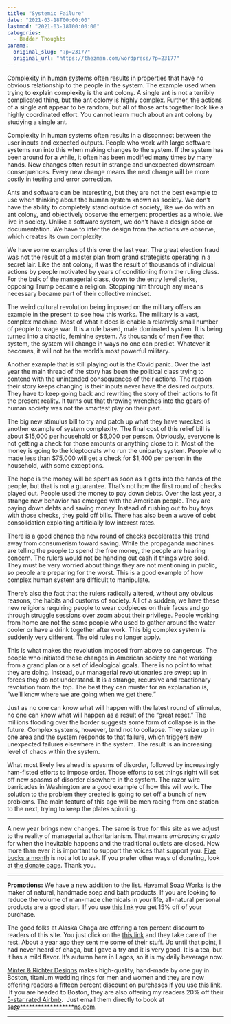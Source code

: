 ```yaml
---
title: "Systemic Failure"
date: "2021-03-18T00:00:00"
lastmod: "2021-03-18T00:00:00"
categories:
  - Badder Thoughts
params:
  original_slug: "?p=23177"
  original_url: "https://thezman.com/wordpress/?p=23177"
---
```


Complexity in human systems often results in properties that have no
obvious relationship to the people in the system. The example used when
trying to explain complexity is the ant colony. A single ant is not a
terribly complicated thing, but the ant colony is highly complex.
Further, the actions of a single ant appear to be random, but all of
those ants together look like a highly coordinated effort. You cannot
learn much about an ant colony by studying a single ant.

Complexity in human systems often results in a disconnect between the
user inputs and expected outputs. People who work with large software
systems run into this when making changes to the system. If the system
has been around for a while, it often has been modified many times by
many hands. New changes often result in strange and unexpected
downstream consequences. Every new change means the next change will be
more costly in testing and error correction.

Ants and software can be interesting, but they are not the best example
to use when thinking about the human system known as society. We don’t
have the ability to completely stand outside of society, like we do with
an ant colony, and objectively observe the emergent properties as a
whole. We live in society. Unlike a software system, we don’t have a
design spec or documentation. We have to infer the design from the
actions we observe, which creates its own complexity.

We have some examples of this over the last year. The great election
fraud was not the result of a master plan from grand strategists
operating in a secret lair. Like the ant colony, it was the result of
thousands of individual actions by people motivated by years of
conditioning from the ruling class. For the bulk of the managerial
class, down to the entry level clerks, opposing Trump became a religion.
Stopping him through any means necessary became part of their collective
mindset.

The weird cultural revolution being imposed on the military offers an
example in the present to see how this works. The military is a vast,
complex machine. Most of what it does is enable a relatively small
number of people to wage war. It is a rule based, male dominated system.
It is being turned into a chaotic, feminine system. As thousands of men
flee that system, the system will change in ways no one can predict.
Whatever it becomes, it will not be the world’s most powerful military.

Another example that is still playing out is the Covid panic. Over the
last year the main thread of the story has been the political class
trying to contend with the unintended consequences of their actions. The
reason their story keeps changing is their inputs never have the desired
outputs. They have to keep going back and rewriting the story of their
actions to fit the present reality. It turns out that throwing wrenches
into the gears of human society was not the smartest play on their part.

The big new stimulus bill to try and patch up what they have wrecked is
another example of system complexity. The final cost of this relief bill
is about $15,000 per household or $6,000 per person. Obviously, everyone
is not getting a check for those amounts or anything close to it. Most
of the money is going to the kleptocrats who run the uniparty system.
People who made less than $75,000 will get a check for $1,400 per person
in the household, with some exceptions.

The hope is the money will be spent as soon as it gets into the hands of
the people, but that is not a guarantee. That’s not how the first round
of checks played out. People used the money to pay down debts. Over the
last year, a strange new behavior has emerged with the American people.
They are paying down debts and saving money. Instead of rushing out to
buy toys with those checks, they paid off bills. There has also been a
wave of debt consolidation exploiting artificially low interest rates.

There is a good chance the new round of checks accelerates this trend
away from consumerism toward saving. While the propaganda machines are
telling the people to spend the free money, the people are hearing
concern. The rulers would not be handing out cash if things were solid.
They must be very worried about things they are not mentioning in
public, so people are preparing for the worst. This is a good example of
how complex human system are difficult to manipulate.

There’s also the fact that the rulers radically altered, without any
obvious reasons, the habits and customs of society. All of a sudden, we
have these new religions requiring people to wear codpieces on their
faces and go through struggle sessions over zoom about their privilege.
People working from home are not the same people who used to gather
around the water cooler or have a drink together after work. This big
complex system is suddenly very different. The old rules no longer
apply.

This is what makes the revolution imposed from above so dangerous. The
people who initiated these changes in American society are not working
from a grand plan or a set of ideological goals. There is no point to
what they are doing. Instead, our managerial revolutionaries are swept
up in forces they do not understand. It is a strange, recursive and
reactionary revolution from the top. The best they can muster for an
explanation is, “we’ll know where we are going when we get there.”

Just as no one can know what will happen with the latest round of
stimulus, no one can know what will happen as a result of the “great
reset.” The millions flooding over the border suggests some form of
collapse is in the future. Complex systems, however, tend not to
collapse. They seize up in one area and the system responds to that
failure, which triggers new unexpected failures elsewhere in the system.
The result is an increasing level of chaos within the system.

What most likely lies ahead is spasms of disorder, followed by
increasingly ham-fisted efforts to impose order. Those efforts to set
things right will set off new spasms of disorder elsewhere in the
system. The razor wire barricades in Washington are a good example of
how this will work. The solution to the problem they created is going to
set off a bunch of new problems. The main feature of this age will be
men racing from one station to the next, trying to keep the plates
spinning.

------------------------------------------------------------------------

A new year brings new changes. The same is true for this site as we
adjust to the reality of managerial authoritarianism. That means
*embracing crypto* for when the inevitable happens and the traditional
outlets are closed. Now more than ever it is important to support the
voices that support you.
<a href="https://www.subscribestar.com/the-z-blog"
rel="noopener noreferrer" target="_blank">Five bucks a month</a> is not
a lot to ask. If you prefer other ways of donating, look at
<a href="https://thezman.com/wordpress/?page_id=22713" rel="noopener"
target="_blank">the donate page</a>. Thank you.

------------------------------------------------------------------------

**Promotions:** We have a new addition to the list.
<a href="https://havamalsoapworks.com/" rel="noopener"
target="_blank">Havamal Soap Works</a> is the maker of natural, handmade
soap and bath products. If you are looking to reduce the volume of
man-made chemicals in your life, all-natural personal products are a
good start. If you use
<a href="https://havamalsoapworks.com/discount/ZMAN" rel="noopener"
target="_blank">this link</a> you get 15% off of your purchase.

The good folks at Alaska Chaga are offering a ten percent discount to
readers of this site. You just click on the
<a href="https://alaskachaga.us/discount/ZMAN" rel="noopener noreferrer"
target="_blank">this link</a> and they take care of the rest. About a
year ago they sent me some of their stuff. Up until that point, I had
never heard of chaga, but I gave a try and it is very good. It is a tea,
but it has a mild flavor. It’s autumn here in Lagos, so it is my daily
beverage now.

<a href="https://www.minterandrichterdesigns.com/"
rel="noreferrer nofollow noopener" target="_blank">Minter &amp; Richter
Designs</a> makes high-quality, hand-made by one guy in Boston, titanium
wedding rings for men and women and they are now offering readers a
fifteen percent discount on purchases if you use
<a href="https://www.minterandrichterdesigns.com/discount/ZMAN"
rel="noreferrer nofollow noopener" target="_blank">this link</a>. 
 <span class="highlight"><span class="colour"><span class="font"><span class="size">If
you are headed to Boston, they are also offering my readers 20% off
their <a
href="https://www.airbnb.com/users/7988017/listings?user_id=7988017&amp;s=3"
rel="noopener noreferrer" target="_blank">5-star rated Airbnb</a>.  Just
email them directly to book at
<a href="mailto:sa***@*********************ns.com"
data-original-string="DxQaN70iVDUJoV55i+X+0g==cb7jCmdBnxSXOBjED99wL5ByoUx5+BasOpKOWN25r5Im1V3Xj6Hp5zrBaS6TLkkxjq8"><span
class="apbct-email-encoder"
data-original-string="/GiUSaYwbuV4sAUFiYfqkg==cb7dnOLzbLmOi+PUx1RFi/DV/W1F4IRlSQDlWistR2Shf/22QumueMMkOpMDNsexkgm"
title="This contact has been encoded by Anti-Spam by CleanTalk. Click to decode. To finish the decoding make sure that JavaScript is enabled in your browser.">sa<span
class="apbct-blur">***</span>@<span
class="apbct-blur">*********************</span>ns.com</span></a>.</span></span></span></span>

------------------------------------------------------------------------
